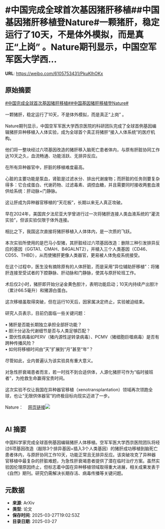 # #中国完成全球首次基因猪肝移植##中国基因猪肝移植登Nature#一颗猪肝，稳定运行了10天，不是体外模拟，而是真正“上岗” 。Nature期刊显示，中国空军军医大学西...

**URL**: https://weibo.com/6105753431/PkuKlhOKx

## 原始摘要

<a href="https://m.weibo.cn/search?containerid=231522type%3D1%26t%3D10%26q%3D%23%E4%B8%AD%E5%9B%BD%E5%AE%8C%E6%88%90%E5%85%A8%E7%90%83%E9%A6%96%E6%AC%A1%E5%9F%BA%E5%9B%A0%E7%8C%AA%E8%82%9D%E7%A7%BB%E6%A4%8D%23&amp;extparam=%23%E4%B8%AD%E5%9B%BD%E5%AE%8C%E6%88%90%E5%85%A8%E7%90%83%E9%A6%96%E6%AC%A1%E5%9F%BA%E5%9B%A0%E7%8C%AA%E8%82%9D%E7%A7%BB%E6%A4%8D%23" data-hide=""><span class="surl-text">#中国完成全球首次基因猪肝移植#</span></a><a href="https://m.weibo.cn/search?containerid=231522type%3D1%26t%3D10%26q%3D%23%E4%B8%AD%E5%9B%BD%E5%9F%BA%E5%9B%A0%E7%8C%AA%E8%82%9D%E7%A7%BB%E6%A4%8D%E7%99%BBNature%23&amp;extparam=%23%E4%B8%AD%E5%9B%BD%E5%9F%BA%E5%9B%A0%E7%8C%AA%E8%82%9D%E7%A7%BB%E6%A4%8D%E7%99%BBNature%23" data-hide=""><span class="surl-text">#中国基因猪肝移植登Nature#</span></a><br><br>一颗猪肝，稳定运行了10天，不是体外模拟，而是真正“上岗” 。<br><br>Nature期刊显示，中国空军军医大学西京医院的科研团队完成了全球首例基因编辑猪肝异种移植入人体实验，成为全球首个真正将猪肝“接入人体系统”的医疗机构。<br><br>他们将一整块经过六项基因改造的猪肝移入脑死亡患者体内，与原有肝脏协同工作达10天之久，血流畅通、功能活跃、无排异反应。<br><br>在所有异种器官中，肝脏的移植难度最高。<br><br>心脏的主要功能是泵血，肾脏是过滤水分、排出代谢废物；而肝脏的任务则要复杂得多：它合成蛋白、代谢药物、过滤毒素、调控血糖，并且需要同时接收两套血液供给系统：肝动脉+门静脉。<br><br>这让肝成为异种器官移植的“天花板”，长期以来无人真正攻破。<br><br>早在2024年，美国宾夕法尼亚大学曾进行过一次将猪肝连接人类血液系统的“灌流实验”，但该实验仅限于体外连接。<br><br>相比之下，我国这次直接将猪肝移植入人体体内，是一次质的飞跃。<br><br>本次实验所使用的是巴马小型猪，其肝脏经过六项基因改造：删除三种引发排异反应的基因（GGTA1、CMAH、B4GALNT2），并植入三个人类基因（CD46、CD55、THBD），从而使猪肝更像人类器官，更易被人体免疫系统接受。<br><br>在这个过程中，医生没有摘除原有的人体肝脏，而是采用“异位辅助肝移植”：将猪肝连接至受试者的下腔静脉、肝动脉和门静脉，使其与原肝轮班工作。<br><br>术后仅2小时，猪肝即开始分泌金黄色胆汁，表明功能启动；10天内持续产出胆汁（累计66.5毫升）和猪源白蛋白。<br><br>这次移植虽取得突破，但在运行10天后，因家属决定终止，实验被迫结束。<br><br>研究人员表示，目前仍面临一些关键问题：<br><br>• 猪肝是否能长期独立承担全部肝功能？<br>• 胆汁分泌及代谢细节是否与人类足够匹配？<br>• 潜伏性病毒如PERV（猪内源性逆转录病毒）、PCMV（猪细胞巨噬病毒）是否有跨种传播风险？<br>• 如何将移植时间由“天”扩展到“月”甚至“年”？<br><br>尽管如此，业内普遍认为该实验具有重大意义。<br><br>对急性肝衰竭患者而言，若一时找不到合适供体，人源化猪肝可作为“临时接班者”，为抢救生命赢得宝贵时间。<br><br>这次实验不仅让我国在异种器官移植（xenotransplantation）领域再次领跑全球，也让“无限供体器官”的终极目标向现实迈进了一步。<br><br>Nature：<a href="https://weibo.cn/sinaurl?u=https%3A%2F%2Fwww.nature.com%2Farticles%2Fs41586-025-08799-1" data-hide=""><span class="url-icon"><img style="width: 1rem;height: 1rem" src="https://h5.sinaimg.cn/upload/2015/09/25/3/timeline_card_small_web_default.png" referrerpolicy="no-referrer"></span><span class="surl-text">网页链接</span></a><img style="" src="https://tvax3.sinaimg.cn/large/006Fd7o3gy1hzvm30e4txj30w80i54fu.jpg" referrerpolicy="no-referrer"><br><br>

## AI 摘要

中国科学家完成全球首例基因编辑猪肝人体移植。空军军医大学西京医院团队将经过6项基因改造（敲除3个排异基因+插入3个人类基因）的猪肝成功移植到脑死亡患者体内，与原肝协同工作10天，功能正常且无排异反应。该突破攻克了异种器官移植中最复杂的肝脏难题，为急性肝衰竭患者提供了潜在临时治疗方案。虽然实验因伦理原因终止，但标志着中国在异种移植领域取得重大进展，相关成果发表于《自然》期刊。研究仍需解决长期存活、病毒传播等关键问题。

## 元数据

- **来源**: ArXiv
- **类型**: 论文
- **保存时间**: 2025-03-27T19:02:53Z
- **目录日期**: 2025-03-27
